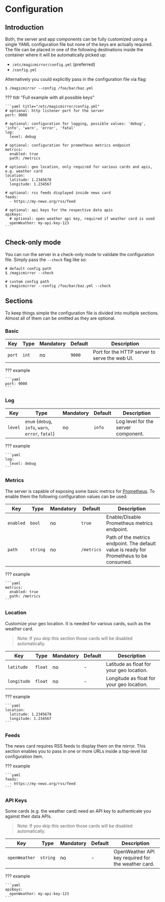 # Configuration

## Introduction

Both, the server and app components can be fully customized using a single YAML configuration file but none of the keys are actually required. The file can be placed in one of the following destinations inside the container where it will be automatically picked up:

- `/etc/magicmirror/config.yml` (preferred)
- `/config.yml`

Alternatively you could explicitly pass in the configuration file via flag:

```shell
$ /magicmirror --config /foo/bar/baz.yml
```

??? tldr "Full example with all possible keys"

    ```yaml title="/etc/magicmirror/config.yml"
    # optional: http listener port for the server
    port: 9000

    # optional: configuration for logging, possible values: 'debug', 'info', 'warn', 'error', 'fatal'
    log:
      level: debug

    # optional: configuration for prometheus metrics endpoint
    metrics:
      enabled: true
      path: /metrics

    # optional: geo location, only required for various cards and apis, e.g. weather card
    location:
      latitude: 1.2345678
      longitude: 1.234567

    # optional: rss feeds displayed inside news card
    feeds:
      - https://my-news.org/rss/feed

    # optional: api keys for the respective data apis
    apiKeys:
      # optional: open weather api key, required if weather card is used
      openWeather: my-api-key-123
    ```

## Check-only mode

You can run the server in a check-only mode to validate the configuration file. Simply pass the `--check` flag like so:

```shell
# default config path
$ /magicmirror --check

# custom config path
$ /magicmirror --config /foo/bar/baz.yml --check
```

## Sections

To keep things simple the configuration file is divided into multiple sections. Almost all of them can be omitted as they are optional.

### Basic

| Key    | Type  | Mandatory | Default | Description                                   |
| ------ | ----- | --------- | ------- | --------------------------------------------- |
| `port` | `int` | no        | `9000`  | Port for the HTTP server to serve the web UI. |

??? example

    ```yaml
    port: 9000
    ```

### Log

| Key     | Type                                               | Mandatory | Default | Description                         |
| ------- | -------------------------------------------------- | --------- | ------- | ----------------------------------- |
| `level` | `enum` (`debug`, `info`, `warn`, `error`, `fatal`) | no        | `info`  | Log level for the server component. |

??? example

    ```yaml
    log:
      level: debug
    ```

### Metrics

The server is capable of exposing some basic metrics for [Prometheus](https://prometheus.io/). To enable them the following configuration values can be used:

| Key       | Type     | Mandatory | Default    | Description                                                                             |
| --------- | -------- | --------- | ---------- | --------------------------------------------------------------------------------------- |
| `enabled` | `bool`   | no        | `true`     | Enable/Disable Prometheus metrics endpoint.                                             |
| `path`    | `string` | no        | `/metrics` | Path of the metrics endpoint. The default value is ready for Prometheus to be consumed. |

??? example

    ```yaml
    metrics:
      enabled: true
      path: /metrics
    ```

### Location

Customize your geo location. It is needed for various cards, such as the weather card.

> Note: If you skip this section those cards will be disabled automatically.

| Key         | Type    | Mandatory | Default | Description                               |
| ----------- | ------- | --------- | ------- | ----------------------------------------- |
| `latitude`  | `float` | no        | -       | Latitude as float for your geo location.  |
| `longitude` | `float` | no        | -       | Longitude as float for your geo location. |

??? example

    ```yaml
    location:
      latitude: 1.2345678
      longitude: 1.234567
    ```

### Feeds

The news card requires RSS feeds to display them on the mirror. This section enables you to pass in one or more URLs inside a top-level list configuration item.

??? example

    ```yaml
    feeds:
      - https://my-news.org/rss/feed
    ```

### API Keys

Some cards (e.g. the weather card) need an API key to authenticate you against their data APIs.

> Note: If you skip this section those cards will be disabled automatically.

| Key           | Type     | Mandatory | Default | Description                                        |
| ------------- | -------- | --------- | ------- | -------------------------------------------------- |
| `openWeather` | `string` | no        | -       | OpenWeather API key required for the weather card. |

??? example

    ```yaml
    apiKeys:
      openWeather: my-api-key-123
    ```

